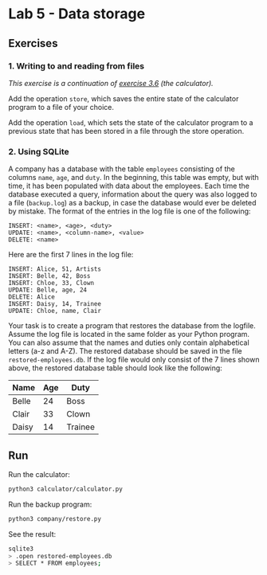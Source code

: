 # Lab 5 - Data storage

## Exercises

### 1. Writing to and reading from files

*This exercise is a continuation of [exercise 3.6](../lab3/calculator.py) (the calculator).*

Add the operation `store`, which saves the entire state of the calculator program to a file of your choice.

Add the operation `load`, which sets the state of the calculator program to a previous state that has been stored in a file through the store operation.

### 2. Using SQLite

A company has a database with the table `employees` consisting of the columns `name`, `age`, and `duty`. In the beginning, this table was empty, but with time, it has been populated with data about the employees. Each time the database executed a query, information about the query was also logged to a file (`backup.log`) as a backup, in case the database would ever be deleted by mistake. The format of the entries in the log file is one of the following:

```
INSERT: <name>, <age>, <duty>
UPDATE: <name>, <column-name>, <value>
DELETE: <name>
```

Here are the first 7 lines in the log file:

```
INSERT: Alice, 51, Artists
INSERT: Belle, 42, Boss
INSERT: Chloe, 33, Clown
UPDATE: Belle, age, 24
DELETE: Alice
INSERT: Daisy, 14, Trainee
UPDATE: Chloe, name, Clair
```

Your task is to create a program that restores the database from the logfile. Assume the log file is located in the same folder as your Python program. You can also assume that the names and duties only contain alphabetical letters (a-z and A-Z). The restored database should be saved in the file `restored-employees.db`. If the log file would only consist of the 7 lines shown above, the restored database table should look like the following:

| Name  | Age | Duty    |
|-------|-----|---------|
| Belle | 24  | Boss    |
| Clair | 33  | Clown   |
| Daisy | 14  | Trainee |

## Run

Run the calculator:

```sh
python3 calculator/calculator.py
```

Run the backup program:

```sh
python3 company/restore.py
```

See the result:

```sh
sqlite3
> .open restored-employees.db
> SELECT * FROM employees;
```
